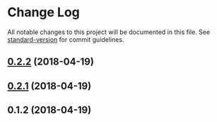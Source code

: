 # Change Log

All notable changes to this project will be documented in this file. See [standard-version](https://github.com/conventional-changelog/standard-version) for commit guidelines.

<a name="0.2.2"></a>
## [0.2.2](https://github.com/davidecavaliere/ts-debug/compare/v0.2.1...v0.2.2) (2018-04-19)



<a name="0.2.1"></a>
## [0.2.1](https://github.com/davidecavaliere/ts-debug/compare/v0.1.2...v0.2.1) (2018-04-19)



<a name="0.1.2"></a>
## 0.1.2 (2018-04-19)
